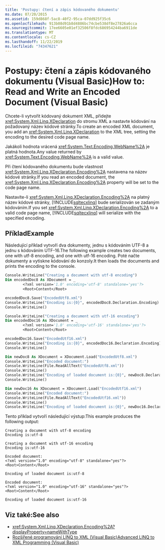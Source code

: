 ```yaml
---
title: 'Postupy: čtení a zápis kódovaného dokumentu'
ms.date: 07/20/2015
ms.assetid: 159d868f-5ac8-40f2-95ca-07dd925f35c6
ms.openlocfilehash: 913b08d91b8d4886bc74cbe538df8e27826a6cca
ms.sourcegitcommit: 17ee6605e01ef32506f8fdc686954244ba6911de
ms.translationtype: MT
ms.contentlocale: cs-CZ
ms.lasthandoff: 11/22/2019
ms.locfileid: "74347621"
---
```

# <a name="how-to-read-and-write-an-encoded-document-visual-basic"></a><span data-ttu-id="cf969-102">Postupy: čtení a zápis kódovaného dokumentu (Visual Basic)</span><span class="sxs-lookup"><span data-stu-id="cf969-102">How to: Read and Write an Encoded Document (Visual Basic)</span></span>

<span data-ttu-id="cf969-103">Chcete-li vytvořit kódovaný dokument XML, přidejte <xref:System.Xml.Linq.XDeclaration> do stromu XML a nastavte kódování na požadovaný název kódové stránky.</span><span class="sxs-lookup"><span data-stu-id="cf969-103">To create an encoded XML document, you add an <xref:System.Xml.Linq.XDeclaration> to the XML tree, setting the encoding to the desired code page name.</span></span>

<span data-ttu-id="cf969-104">Jakákoli hodnota vrácená <xref:System.Text.Encoding.WebName%2A> je platná hodnota.</span><span class="sxs-lookup"><span data-stu-id="cf969-104">Any value returned by <xref:System.Text.Encoding.WebName%2A> is a valid value.</span></span>

<span data-ttu-id="cf969-105">Při čtení kódovaného dokumentu bude vlastnost <xref:System.Xml.Linq.XDeclaration.Encoding%2A> nastavena na název kódové stránky.</span><span class="sxs-lookup"><span data-stu-id="cf969-105">If you read an encoded document, the <xref:System.Xml.Linq.XDeclaration.Encoding%2A> property will be set to the code page name.</span></span>

<span data-ttu-id="cf969-106">Nastavíte-li <xref:System.Xml.Linq.XDeclaration.Encoding%2A> na platný název kódové stránky, [!INCLUDE[sqltecxlinq](~/includes/sqltecxlinq-md.md)] bude serializován se zadaným kódováním.</span><span class="sxs-lookup"><span data-stu-id="cf969-106">If you set <xref:System.Xml.Linq.XDeclaration.Encoding%2A> to a valid code page name, [!INCLUDE[sqltecxlinq](~/includes/sqltecxlinq-md.md)] will serialize with the specified encoding.</span></span>

## <a name="example"></a><span data-ttu-id="cf969-107">Příklad</span><span class="sxs-lookup"><span data-stu-id="cf969-107">Example</span></span>

<span data-ttu-id="cf969-108">Následující příklad vytvoří dva dokumenty, jednu s kódováním UTF-8 a jednu s kódováním UTF-16.</span><span class="sxs-lookup"><span data-stu-id="cf969-108">The following example creates two documents, one with utf-8 encoding, and one with utf-16 encoding.</span></span> <span data-ttu-id="cf969-109">Poté načte dokumenty a vytiskne kódování do konzoly.</span><span class="sxs-lookup"><span data-stu-id="cf969-109">It then loads the documents and prints the encoding to the console.</span></span>

```vb
Console.WriteLine("Creating a document with utf-8 encoding")
Dim encodedDoc8 As XDocument = _
        <?xml version='1.0' encoding='utf-8' standalone='yes'?>
        <Root>Content</Root>

encodedDoc8.Save("EncodedUtf8.xml")
Console.WriteLine("Encoding is:{0}", encodedDoc8.Declaration.Encoding)
Console.WriteLine()

Console.WriteLine("Creating a document with utf-16 encoding")
Dim encodedDoc16 As XDocument = _
        <?xml version='1.0' encoding='utf-16' standalone='yes'?>
        <Root>Content</Root>

encodedDoc16.Save("EncodedUtf16.xml")
Console.WriteLine("Encoding is:{0}", encodedDoc16.Declaration.Encoding)
Console.WriteLine()

Dim newDoc8 As XDocument = XDocument.Load("EncodedUtf8.xml")
Console.WriteLine("Encoded document:")
Console.WriteLine(File.ReadAllText("EncodedUtf8.xml"))
Console.WriteLine()
Console.WriteLine("Encoding of loaded document is:{0}", newDoc8.Declaration.Encoding)
Console.WriteLine()

Dim newDoc16 As XDocument = XDocument.Load("EncodedUtf16.xml")
Console.WriteLine("Encoded document:")
Console.WriteLine(File.ReadAllText("EncodedUtf16.xml"))
Console.WriteLine()
Console.WriteLine("Encoding of loaded document is:{0}", newDoc16.Declaration.Encoding)
```

<span data-ttu-id="cf969-110">Tento příklad vytvoří následující výstup:</span><span class="sxs-lookup"><span data-stu-id="cf969-110">This example produces the following output:</span></span>

```console
Creating a document with utf-8 encoding
Encoding is:utf-8

Creating a document with utf-16 encoding
Encoding is:utf-16

Encoded document:
<?xml version="1.0" encoding="utf-8" standalone="yes"?>
<Root>Content</Root>

Encoding of loaded document is:utf-8

Encoded document:
<?xml version="1.0" encoding="utf-16" standalone="yes"?>
<Root>Content</Root>

Encoding of loaded document is:utf-16
```

## <a name="see-also"></a><span data-ttu-id="cf969-111">Viz také:</span><span class="sxs-lookup"><span data-stu-id="cf969-111">See also</span></span>

- <xref:System.Xml.Linq.XDeclaration.Encoding%2A?displayProperty=nameWithType>
- [<span data-ttu-id="cf969-112">Rozšířené programování LINQ to XML (Visual Basic)</span><span class="sxs-lookup"><span data-stu-id="cf969-112">Advanced LINQ to XML Programming (Visual Basic)</span></span>](../../../../visual-basic/programming-guide/concepts/linq/advanced-linq-to-xml-programming.md)
